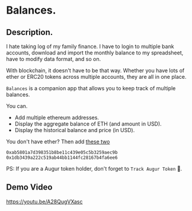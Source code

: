 # Balances.

## Description.

I hate taking log of my family finance. I have to login to multiple bank accounts, download and import the monthly balance to my spreadsheet, have to modify data format, and so on.

With blockchain, it doesn't have to be that way. Whether you have lots of ether or ERC20 tokens across multiple accounts, they are all in one place.

`Balances` is a companion app that allows you to keep track of multiple balances.

You can.

- Add multiple ethereum addresses.
- Display the aggregate balance of ETH (and amount in USD).
- Display the historical balance and price (in USD).

You don't have ether? Then add [these two](https://medium.com/@slacknation/vitaliks-ether-holdings-timeline-e6f5aa1dd4ea)

```
0xab5801a7d398351b8be11c439e05c5b3259aec9b
0x1db3439a222c519ab44bb1144fc28167b4fa6ee6
```

PS: If you are a Augur token holder, don't forget to `Track Augur Token` 👊.


## Demo Video

https://youtu.be/A28QugVXasc
